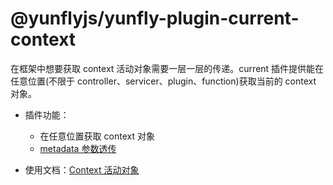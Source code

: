 # @yunflyjs/yunfly-plugin-current-context

在框架中想要获取 context 活动对象需要一层一层的传递。current 插件提供能在任意位置(不限于 controller、servicer、plugin、function)获取当前的 context 对象。

- 插件功能：
    - 在任意位置获取 context 对象
    - [metadata 参数透传](../high-function/param-trans)


- 使用文档：[Context 活动对象](../high-function/context.mdx)